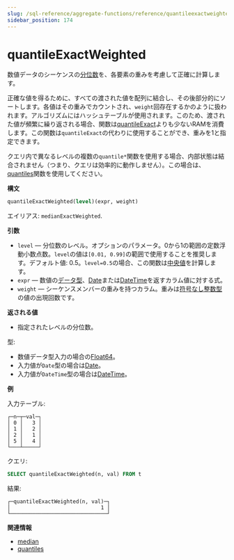 ```yaml
---
slug: /sql-reference/aggregate-functions/reference/quantileexactweighted
sidebar_position: 174
---
```


# quantileExactWeighted

数値データのシーケンスの[分位数](https://en.wikipedia.org/wiki/Quantile)を、各要素の重みを考慮して正確に計算します。

正確な値を得るために、すべての渡された値を配列に結合し、その後部分的にソートします。各値はその重みでカウントされ、`weight`回存在するかのように扱われます。アルゴリズムにはハッシュテーブルが使用されます。このため、渡された値が頻繁に繰り返される場合、関数は[quantileExact](../../../sql-reference/aggregate-functions/reference/quantileexact.md#quantileexact)よりも少ないRAMを消費します。この関数は`quantileExact`の代わりに使用することができ、重みを1と指定できます。

クエリ内で異なるレベルの複数の`quantile*`関数を使用する場合、内部状態は結合されません（つまり、クエリは効率的に動作しません）。この場合は、[quantiles](../../../sql-reference/aggregate-functions/reference/quantiles.md#quantiles)関数を使用してください。

**構文**

``` sql
quantileExactWeighted(level)(expr, weight)
```

エイリアス: `medianExactWeighted`.

**引数**

- `level` — 分位数のレベル。オプションのパラメータ。0から1の範囲の定数浮動小数点数。`level`の値は`[0.01, 0.99]`の範囲で使用することを推奨します。デフォルト値: 0.5。`level=0.5`の場合、この関数は[中央値](https://en.wikipedia.org/wiki/Median)を計算します。
- `expr` — 数値の[データ型](../../../sql-reference/data-types/index.md#data_types)、[Date](../../../sql-reference/data-types/date.md)または[DateTime](../../../sql-reference/data-types/datetime.md)を返すカラム値に対する式。
- `weight` — シーケンスメンバーの重みを持つカラム。重みは[符号なし整数型](../../../sql-reference/data-types/int-uint.md)の値の出現回数です。

**返される値**

- 指定されたレベルの分位数。

型:

- 数値データ型入力の場合の[Float64](../../../sql-reference/data-types/float.md)。
- 入力値が`Date`型の場合は[Date](../../../sql-reference/data-types/date.md)。
- 入力値が`DateTime`型の場合は[DateTime](../../../sql-reference/data-types/datetime.md)。

**例**

入力テーブル:

``` text
┌─n─┬─val─┐
│ 0 │   3 │
│ 1 │   2 │
│ 2 │   1 │
│ 5 │   4 │
└───┴─────┘
```

クエリ:

``` sql
SELECT quantileExactWeighted(n, val) FROM t
```

結果:

``` text
┌─quantileExactWeighted(n, val)─┐
│                             1 │
└───────────────────────────────┘
```

**関連情報**

- [median](../../../sql-reference/aggregate-functions/reference/median.md#median)
- [quantiles](/sql-reference/aggregate-functions/reference/quantiles)
